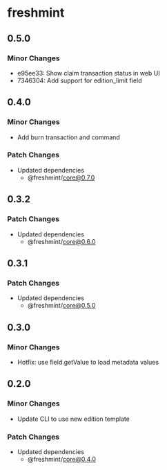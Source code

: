 # freshmint

## 0.5.0

### Minor Changes

- e95ee33: Show claim transaction status in web UI
- 7346304: Add support for edition_limit field

## 0.4.0

### Minor Changes

- Add burn transaction and command

### Patch Changes

- Updated dependencies
  - @freshmint/core@0.7.0

## 0.3.2

### Patch Changes

- Updated dependencies
  - @freshmint/core@0.6.0

## 0.3.1

### Patch Changes

- Updated dependencies
  - @freshmint/core@0.5.0

## 0.3.0

### Minor Changes

- Hotfix: use field.getValue to load metadata values

## 0.2.0

### Minor Changes

- Update CLI to use new edition template

### Patch Changes

- Updated dependencies
  - @freshmint/core@0.4.0

